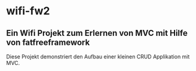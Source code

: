 # wifi-fw2

## Ein Wifi Projekt zum Erlernen von MVC mit Hilfe von fatfreeframework

Diese Projekt demonstriert den Aufbau einer kleinen CRUD Applikation mit MVC.
